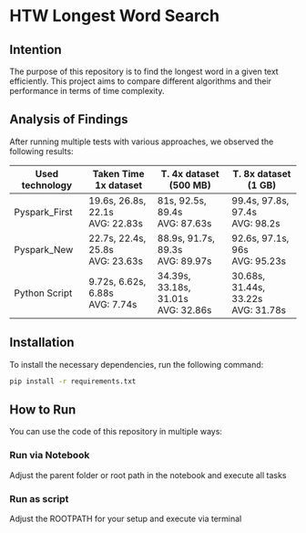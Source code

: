 # HTW Longest Word Search

## Intention

The purpose of this repository is to find the longest word in a given text efficiently. This project aims to compare different algorithms and their performance in terms of time complexity.

## Analysis of Findings

After running multiple tests with various approaches, we observed the following results:

| Used technology | Taken Time 1x dataset | T. 4x dataset (500 MB) | T. 8x dataset (1 GB) |
|---|---|---|---|
| Pyspark_First | 19.6s, 26.8s, 22.1s<br>AVG: 22.83s | 81s, 92.5s, 89.4s<br>AVG: 87.63s | 99.4s, 97.8s, 97.4s<br>AVG: 98.2s |
| Pyspark_New | 22.7s, 22.4s, 25.8s<br>AVG: 23.63s | 88.9s, 91.7s, 89.3s<br>AVG: 89.97s | 92.6s, 97.1s, 96s<br>AVG: 95.23s |
| Python Script | 9.72s, 6.62s, 6.88s<br>AVG: 7.74s | 34.39s, 33.18s, 31.01s<br>AVG: 32.86s | 30.68s, 31.44s, 33.22s<br>AVG: 31.78s |

## Installation

To install the necessary dependencies, run the following command:

```bash
pip install -r requirements.txt
```

## How to Run

You can use the code of this repository in multiple ways:

### Run via Notebook
Adjust the parent folder or root path in the notebook and execute all tasks

### Run as script
Adjust the ROOTPATH for your setup and execute via terminal